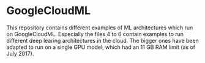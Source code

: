 # GoogleCloudML
This repository contains different examples of ML architectures which run on GoogleCloudML. Especially the files 4 to 6 contain examples to run different deep learing architectures in the cloud. The bigger ones have been adapted to run on a single GPU model, which had an 11 GB RAM limit (as of July 2017).
